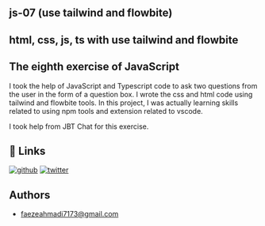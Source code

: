## js-07 (use tailwind and flowbite)
## html, css, js, ts with use tailwind and flowbite
## The eighth exercise of JavaScript

I took the help of JavaScript and Typescript code to ask two questions from the user in the form of a question box.
I wrote the css and html code using tailwind and flowbite tools.
In this project, I was actually learning skills related to using npm tools and extension related to vscode.

I took help from JBT Chat for this exercise.

## 🔗 Links
[![github](https://img.shields.io/badge/github-0A66C2?style=for-the-badge&logo=github&logoColor=white)](https://github.com/Faeze-Ahmadi)
[![twitter](https://img.shields.io/badge/twitter-1DA1F2?style=for-the-badge&logo=twitter&logoColor=white)](https://twitter.com/)


## Authors

- [faezeahmadi7173@gmail.com](https://github.com/Faeze-Ahmadi/js-projects.git)